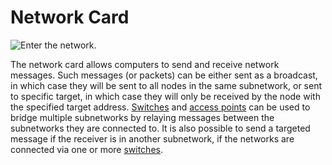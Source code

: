 # Network Card

![Enter the network.](oredict:oc:lanCard)

The network card allows computers to send and receive network messages. Such messages (or packets) can be either sent as a broadcast, in which case they will be sent to all nodes in the same subnetwork, or sent to specific target, in which case they will only be received by the node with the specified target address. [Switches](../block/switch.md) and [access points](../block/accessPoint.md) can be used to bridge multiple subnetworks by relaying messages between the subnetworks they are connected to. It is also possible to send a targeted message if the receiver is in another subnetwork, if the networks are connected via one or more [switches](../block/switch.md).
